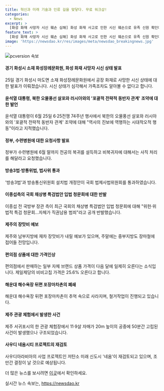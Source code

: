 ```yaml
---
title: 혁신과 미래 기술과 인류 길을 맞닿다. 무료 워크샵!
categories:
  - News
excerpt: >
  [화성 화재 사망자 시신 훼손 심해] 화성 화재 사고로 인한 시신 훼손으로 유족 신원 확인에 어려움. 국과수 부검 후 유족에게 인계 예정. 장례식장에서 안치된 시신들 대부분 소사체로 발견돼 국립과학수사연구원으로 이송. 시신의 신원과 유족 확인은 부검을 통해 진행될 예정. (전문보기: https://www.yna.co.kr/view/AKR20240625083400061)  [윤 대통령, 북한 오물풍선 살포 비판] 윤 대통령, 북한의 오물풍선 살포와 러시아와의 포괄적 전략적 동반자 관계 조약 비판. 역사의 진보에 역행하는 시대착오적 행동이라고 지적. 북한의 행동을 비열하고 비이성적인 도발이라 규정하며 비판. (전문보기: https://www.yna.co.kr/view/AKR20240625065000001)  [수련병원, 전공의 복귀 요청] 정부, 수련병원에 6월 말까지 전공의 복귀를 요청하고 비복귀자에 대해는 사직 처리를 요청. 수련병원이 전공의들의 복귀를 지원할 것을 요청하며 사직 처리를 통해 병원 안정화를 모색 중. (전문보기: https://www.yna.co.kr/view/AKR20240625074200530)  [방송3법·방통위법, 법사위 통과] 방송3법과 방통위설치법 개정안 등 국회 법사위에서 통과. 방송통신위원회의 의결 정족수를 현행 상임위원 2인에서 4인으로 늘리는 내용의 방통위설치법 개정안도 통과. (전문보기: https://www.yna.co.kr/view/AKR20240625083200001)  [이종섭측, 특검 청문회 공개 반발] 이종섭 전 국방부 장관 측, 국회의 채상병 특검법안 입법 청문회 공개 반발. 국회의 증인 선서와 증언 거부권 침해로 반발하며 비판. (전문보기: https://www.yna.co.kr/view/AKR20240625094100004)
feature_text: >
  [화성 화재 사망자 시신 훼손 심해] 화성 화재 사고로 인한 시신 훼손으로 유족 신원 확인에 어려움. 국과수 부검 후 유족에게 인계 예정. 장례식장에서 안치된 시신들 대부분 소사체로 발견돼 국립과학수사연구원으로 이송. 시신의 신원과 유족 확인은 부검을 통해 진행될 예정. (전문보기: https://www.yna.co.kr/view/AKR20240625083400061)  [윤 대통령, 북한 오물풍선 살포 비판] 윤 대통령, 북한의 오물풍선 살포와 러시아와의 포괄적 전략적 동반자 관계 조약 비판. 역사의 진보에 역행하는 시대착오적 행동이라고 지적. 북한의 행동을 비열하고 비이성적인 도발이라 규정하며 비판. (전문보기: https://www.yna.co.kr/view/AKR20240625065000001)  [수련병원, 전공의 복귀 요청] 정부, 수련병원에 6월 말까지 전공의 복귀를 요청하고 비복귀자에 대해는 사직 처리를 요청. 수련병원이 전공의들의 복귀를 지원할 것을 요청하며 사직 처리를 통해 병원 안정화를 모색 중. (전문보기: https://www.yna.co.kr/view/AKR20240625074200530)  [방송3법·방통위법, 법사위 통과] 방송3법과 방통위설치법 개정안 등 국회 법사위에서 통과. 방송통신위원회의 의결 정족수를 현행 상임위원 2인에서 4인으로 늘리는 내용의 방통위설치법 개정안도 통과. (전문보기: https://www.yna.co.kr/view/AKR20240625083200001)  [이종섭측, 특검 청문회 공개 반발] 이종섭 전 국방부 장관 측, 국회의 채상병 특검법안 입법 청문회 공개 반발. 국회의 증인 선서와 증언 거부권 침해로 반발하며 비판. (전문보기: https://www.yna.co.kr/view/AKR20240625094100004)
image: 'https://newsdao.kr/res/images/meta/newsdao_breakingnews.jpg'
---
```


<p><img src="https://newsdao.kr/res/images/meta/newsdao_breakingnews.jpg" alt="pcversion 속보" /></p>

<h4>경기 화성시 소재 화성장례문화원, 화성 화재 사망자 시신 상태 발표</h4>

<p>25일 경기 화성시 마도면 소재 화성장례문화원에서 공장 화재로 사망한 시신 상태에 대한 발표가 이뤄졌습니다. 시신 상태가 심각해서 가족조차도 알아볼 수 없다고 합니다.</p>

<h4>윤석열 대통령, 북한 오물풍선 살포와 러시아와의 '포괄적 전략적 동반자 관계' 조약에 대한 발언</h4>

<p>윤석열 대통령이 6월 25일 6·25전쟁 74주년 행사에서 북한의 오물풍선 살포와 러시아와의 '포괄적 전략적 동반자 관계' 조약에 대해 "역사의 진보에 역행하는 시대착오적 행동"이라고 지적했습니다.</p>

<h4>정부, 수련병원에 대한 요청사항 발표</h4>

<p>정부가 수련병원에 6월 말까지 전공의 복귀를 설득하고 비복귀자에 대해서는 사직 처리를 해달라고 요청했습니다.</p>

<h4>방송3법·방통위법, 법사위 통과</h4>

<p>'방송3법'과 방송통신위원회 설치법 개정안이 국회 법제사법위원회를 통과하였습니다.</p>

<h4>이종섭측의 국회 채상병 특검법안 입법 청문회에 대한 반발</h4>

<p>이종섭 전 국방부 장관 측이 최근 국회의 채상병 특검법안 입법 청문회에 대해 "위헌·위법적 특검 청문회…자체가 직권남용 범죄"라고 공개 반발했습니다.</p>

<h4>제주의 장맛비 예보</h4>

<p>제주와 남부지방에 재차 장맛비가 내릴 예보가 있으며, 주말에는 중부지방도 장마철에 접어들 전망입니다.</p>

<h4>편의점 상품에 대한 가격인상</h4>

<p>편의점에서 판매하는 일부 자체 브랜드 상품 가격이 다음 달에 일제히 오른다는 소식입니다. 제일제당의 비비고칩 가격은 25.6% 오른다고 합니다. </p>

<h4>해운대 해수욕장 뒤편 포장마차촌의 폐쇄</h4>

<p>해운대 해수욕장 뒤편 포장마차촌이 추억 속으로 사라지며, 철거작업이 진행되고 있습니다.</p>

<h4>제주 관광 체험에서 발생한 사건</h4>

<p>제주 서귀포시의 한 관광 체험장에서 11·9살 자매가 20m 높이의 공중에 50분간 고립된 사건이 발생했으나 구조되었습니다.</p>

<h4>사우디 네옴시티 프로젝트의 재검토</h4>

<p>사우디아라비아의 사업 프로젝트인 저탄소 미래 신도시 '네옴'이 재검토되고 있으며, 조만간 결정이 날 것으로 예상됩니다.</p>

<p>더 많은 뉴스를 보시려면 <a href="https://www.yna.co.kr/">이곳</a>에서 확인하세요.</p>
실시간 뉴스 속보는, <a href="https://newsdao.kr" rel="dofollow">https://newsdao.kr</a>


